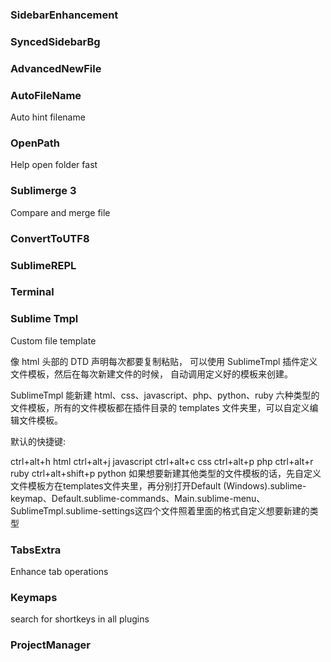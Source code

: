 ### SidebarEnhancement

### SyncedSidebarBg

### AdvancedNewFile

### AutoFileName
Auto hint filename

### OpenPath
Help open folder fast

### Sublimerge 3
Compare and merge file

### ConvertToUTF8

### SublimeREPL

### Terminal

### Sublime Tmpl
Custom file template

像 html 头部的 DTD 声明每次都要复制粘贴， 可以使用 SublimeTmpl 插件定义文件模板，然后在每次新建文件的时候， 自动调用定义好的模板来创建。

SublimeTmpl 能新建 html、css、javascript、php、python、ruby 六种类型的文件模板，所有的文件模板都在插件目录的 templates 文件夹里，可以自定义编辑文件模板。

默认的快捷键:

ctrl+alt+h html
ctrl+alt+j javascript
ctrl+alt+c css
ctrl+alt+p php
ctrl+alt+r ruby
ctrl+alt+shift+p python
如果想要新建其他类型的文件模板的话，先自定义文件模板方在templates文件夹里，再分别打开Default (Windows).sublime-keymap、Default.sublime-commands、Main.sublime-menu、SublimeTmpl.sublime-settings这四个文件照着里面的格式自定义想要新建的类型



### TabsExtra
Enhance tab operations


### Keymaps
search for shortkeys in all plugins

### Project​Manager



